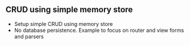 ## CRUD using simple memory store
- Setup simple CRUD using memory store
- No database persistence. Example to focus on router and view forms and parsers